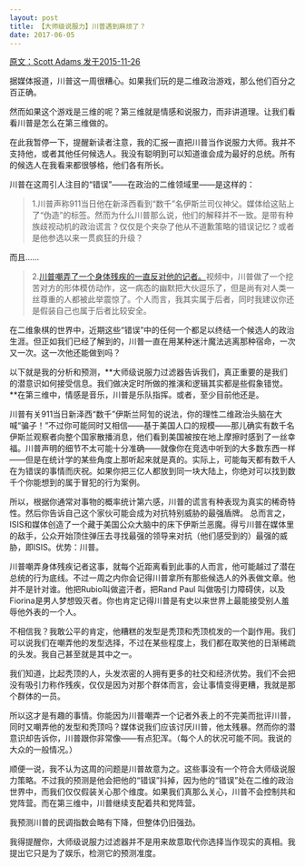 ```yaml
---
layout: post
title: 【大师级说服力】川普遇到麻烦了？
date: 2017-06-05
---
```


 [原文：Scott Adams   发于2015-11-26][1]

据媒体报道，川普这一周很糟心。如果我们玩的是二维政治游戏，那么他们百分之百正确。

然而如果这个游戏是三维的呢？第三维就是情感和说服力，而非讲道理。让我们看看川普是怎么在第三维做的。

在此我暂停一下，提醒新读者注意，我的汇报一直把川普当作说服力大师。我并不支持他，或者其他任何候选人。我没有聪明到可以知道谁会成为最好的总统。所有的候选人在我看来都很够格，他们各有所长。

川普在这周引人注目的“错误”——在政治的二维领域里——是这样的：

>1.川普声称911当日他在新泽西看到“数千”名伊斯兰司仪神父。媒体给这贴上了“伪造”的标签。然而为什么川普那么说，他们的解释并不一致。是带有种族歧视动机的政治谎言？仅仅是个夹杂了他从不道歉策略的错误记忆？或者是他参选以来一贯疯狂的升级？


而且……

>2.[川普嘲弄了一个身体残疾的一直反对他的记者。][2]视频中，川普做了一个挖苦对方的形体模仿动作，这一病态的幽默把大伙逗乐了，但是尚有对人类一丝尊重的人都被此举震惊了。个人而言，我其实属于后者，同时我建议你还是假装自己也属于后者比较安全。

在二维象棋的世界中，近期这些“错误”中的任何一个都足以终结一个候选人的政治生涯。但正如我们已经了解到的，川普一直在用某种迷汁魔法逃离那种宿命，一次又一次。这一次他还能做到吗？

以下就是我的分析和预测，**大师级说服力过滤器告诉我们，真正重要的是我们的潜意识如何接受信息。我们做决定时所做的推演和逻辑其实都是些假象错觉。**在第三维中，情感是音乐，川普是乐队指挥。或者，至少目前他还是。

川普有关911当日新泽西“数千”伊斯兰阿訇的说法，你的理性二维政治头脑在大喊“骗子！”不过你可能同时又相信——基于美国人口的规模——那儿确实有数千名伊斯兰观察者向整个国家散播消息，他们看到美国被按在地上摩擦时感到了一丝幸福。川普声明的细节不太可能十分准确——就像你在竞选中听到的大多数东西一样——但是在统计学的某些角度上那听起来就是真的。实际上，可能每天都有数千人在为错误的事情而庆祝。如果你把三亿人都放到同一块大陆上，你绝对可以找到数千个你能想到的属于冒犯的行为案例。

所以，根据你通常对事物的概率统计第六感，川普的谎言有种表现为真实的稀奇特性。然后你告诉自己这个家伙可能会成为对抗特别威胁的最强盾牌。
总而言之，ISIS和媒体创造了一个藏于美国公众大脑中的床下伊斯兰恶魔。得亏川普在媒体里的敌手，公众开始顶住弹压去寻找最强的领导来对抗（他们感受到的）最强的威胁，即ISIS。优势：川普。

川普嘲弄身体残疾记者这事，就每个近距离看到此事的人而言，他可能越过了潜在总统的行为底线。不过一周之内你会记得川普拿所有那些候选人的外表做文章。他并不是针对谁。他把Rubio叫做盗汗者，把Rand Paul 叫做吸引力障碍侠，以及Fiorina是男人梦想毁灭者。你也肯定记得川普是有史以来世界上最能接受别人羞辱他外表的一个人。

不相信我？我敢公平的肯定，他糟糕的发型是秃顶和秃顶梳发的一个副作用。我们可以说我们在嘲弄他的发型选择，不过在某些程度上，我们都在取笑他的日渐稀疏的头发。我自己甚至就是其中之一。

我们知道，比起秃顶的人，头发浓密的人拥有更多的社交和经济优势。我们不会把没有吸引力称作残疾，仅仅是因为对那个群体而言，会让事情变得更糟，我就是那个群体的一员。

所以这才是有趣的事情。你能因为川普嘲弄一个记者外表上的不完美而批评川普，同时又嘲弄他的发型和秃顶吗？媒体说我们应该讨厌川普，他太残暴。然而你的潜意识却告诉你，川普跟你非常像——有点犯浑。（每个人的状况可能不同。我说的大众的一般情况。）

顺便一说，我不认为这周的问题是川普故意为之。这些事没有一个符合大师级说服力策略。不过我的预测是他会把他的“错误”抖掉，因为他的“错误”处在二维的政治世界中，而我们仅仅假装关心那个维度。如果我们真那么关心，川普不会控制共和党阵营。而在第三维中，川普继续支配着共和党阵营。

我预测川普的民调指数会略有下降，但整体仍旧强劲。

我得提醒你，大师级说服力过滤器并不是用来故意取代你选择当作现实的真相。我提出它只是为了娱乐，检测它的预测准度。

[1]: http://blog.dilbert.com/post/134003720926/trump-trouble-report

[2]: http://www.rawstory.com/2015/11/trump-mocks-reporters-chronic-illness-and-msnbcs-morning-joe-cruelly-laughs-about-it/





